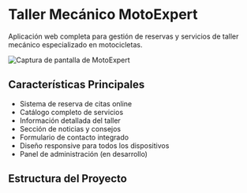 # Taller Mecánico MotoExpert

Aplicación web completa para gestión de reservas y servicios de taller mecánico especializado en motocicletas.

![Captura de pantalla de MotoExpert](/static/images/screenshot.jpg)

## Características Principales

- Sistema de reserva de citas online
- Catálogo completo de servicios
- Información detallada del taller
- Sección de noticias y consejos
- Formulario de contacto integrado
- Diseño responsive para todos los dispositivos
- Panel de administración (en desarrollo)

## Estructura del Proyecto
